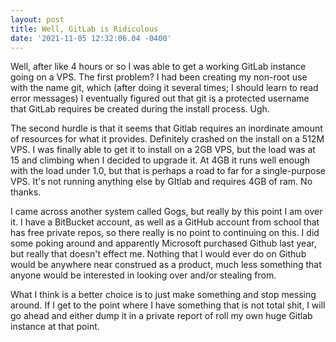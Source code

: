 ```yaml
--- 
layout: post 
title: Well, GitLab is Ridiculous 
date: '2021-11-05 12:32:06.04 -0400' 
--- 
```

Well, after like 4 hours or so I was able to get a working GitLab instance going on a VPS. The first problem? I 
had been creating my non-root use with the name git, which (after doing it several times; I should learn to read 
error messages) I eventually figured out that git is a protected username that GitLab requires be created during 
the install process. Ugh. 

The second hurdle is that it seems that Gitlab requires an inordinate amount of resources for what it provides. 
Definitely crashed on the install on a 512M VPS. I was finally able to get it to install on a 2GB VPS, but the 
load was at 15 and climbing when I decided to upgrade it. At 4GB it runs well enough with the load under 1.0, 
but that is perhaps a road to far for a single-purpose VPS. It's not running anything else by GItlab and 
requires 4GB of ram. No thanks. 

I came across another system called Gogs, but really by this point I am over it. I have a BitBucket account, as 
well as a GitHub account from school that has free private repos, so there really is no point to continuing on 
this. I did some poking around and apparently Microsoft purchased Github last year, but really that doesn't 
effect me. Nothing that I would ever do on Github would be anywhere near construed as a product, much less 
something that anyone would be interested in looking over and/or stealing from.

What I think is a better choice is to just make something and stop messing around. If I get to the point where I 
have something that is not total shit, I will go ahead and either dump it in a private report of roll my own 
huge Gitlab instance at that point. 
